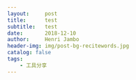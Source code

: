 ```yaml
---
layout:     post
title:      test
subtitle:   test
date:       2018-12-10
author:     Henri Jambo
header-img: img/post-bg-recitewords.jpg
catalog: false
tags:
    - 工具分享
---
```

